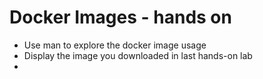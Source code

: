 # Docker Images - hands on

* Use man to explore the docker image usage
* Display the image you downloaded in last hands-on lab
* 
<!--stackedit_data:
eyJoaXN0b3J5IjpbLTEyODgzODc2NjEsLTE2Nzk2NzkyODFdfQ
==
-->
